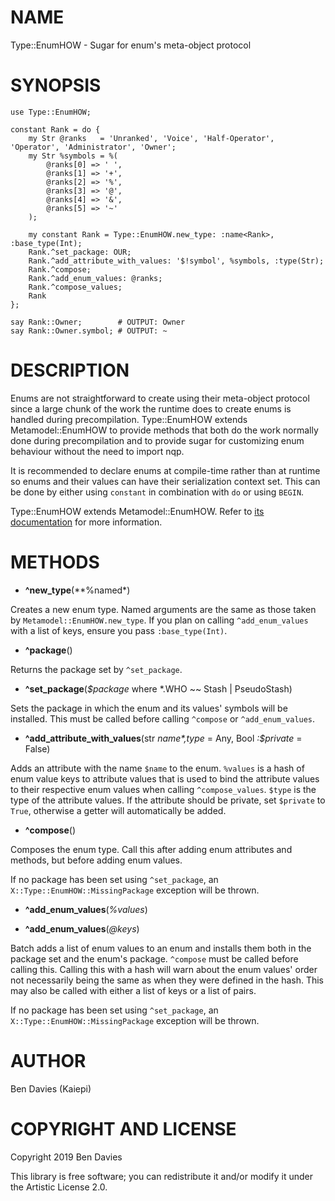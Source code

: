 NAME
====

Type::EnumHOW - Sugar for enum's meta-object protocol

SYNOPSIS
========

    use Type::EnumHOW;

    constant Rank = do {
        my Str @ranks   = 'Unranked', 'Voice', 'Half-Operator', 'Operator', 'Administrator', 'Owner';
        my Str %symbols = %(
            @ranks[0] => ' ',
            @ranks[1] => '+',
            @ranks[2] => '%',
            @ranks[3] => '@',
            @ranks[4] => '&',
            @ranks[5] => '~'
        );
      
        my constant Rank = Type::EnumHOW.new_type: :name<Rank>, :base_type(Int);
        Rank.^set_package: OUR;
        Rank.^add_attribute_with_values: '$!symbol', %symbols, :type(Str);
        Rank.^compose;
        Rank.^add_enum_values: @ranks;
        Rank.^compose_values;
        Rank
    };

    say Rank::Owner;        # OUTPUT: Owner
    say Rank::Owner.symbol; # OUTPUT: ~

DESCRIPTION
===========

Enums are not straightforward to create using their meta-object protocol since a large chunk of the work the runtime does to create enums is handled during precompilation. Type::EnumHOW extends Metamodel::EnumHOW to provide methods that both do the work normally done during precompilation and to provide sugar for customizing enum behaviour without the need to import nqp.

It is recommended to declare enums at compile-time rather than at runtime so enums and their values can have their serialization context set. This can be done by either using `constant` in combination with `do` or using `BEGIN`.

Type::EnumHOW extends Metamodel::EnumHOW. Refer to [its documentation](https://docs.perl6.org/type/Metamodel::EnumHOW) for more information.

METHODS
=======

  * **^new_type**(**%named*)

Creates a new enum type. Named arguments are the same as those taken by `Metamodel::EnumHOW.new_type`. If you plan on calling `^add_enum_values` with a list of keys, ensure you pass `:base_type(Int)`.

  * **^package**()

Returns the package set by `^set_package`.

  * **^set_package**(*$package* where *.WHO ~~ Stash | PseudoStash)

Sets the package in which the enum and its values' symbols will be installed. This must be called before calling `^compose` or `^add_enum_values`.

  * **^add_attribute_with_values**(str *$name*, %values, Mu:U *:$type* = Any, Bool *:$private* = False)

Adds an attribute with the name `$name` to the enum. `%values` is a hash of enum value keys to attribute values that is used to bind the attribute values to their respective enum values when calling `^compose_values`. `$type` is the type of the attribute values. If the attribute should be private, set `$private` to `True`, otherwise a getter will automatically be added.

  * **^compose**()

Composes the enum type. Call this after adding enum attributes and methods, but before adding enum values.

If no package has been set using `^set_package`, an `X::Type::EnumHOW::MissingPackage` exception will be thrown.

  * **^add_enum_values**(*%values*)

  * **^add_enum_values**(*@keys*)

Batch adds a list of enum values to an enum and installs them both in the package set and the enum's package. `^compose` must be called before calling this. Calling this with a hash will warn about the enum values' order not necessarily being the same as when they were defined in the hash. This may also be called with either a list of keys or a list of pairs.

If no package has been set using `^set_package`, an `X::Type::EnumHOW::MissingPackage` exception will be thrown.

AUTHOR
======

Ben Davies (Kaiepi)

COPYRIGHT AND LICENSE
=====================

Copyright 2019 Ben Davies

This library is free software; you can redistribute it and/or modify it under the Artistic License 2.0.


